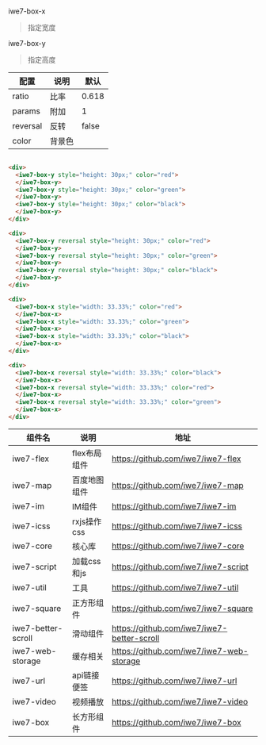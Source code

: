 ###

iwe7-box-x
> 指定宽度

iwe7-box-y
> 指定高度

| 配置       | 说明  | 默认    |
|----------|-----|-------|
| ratio    | 比率  | 0.618 |
| params   | 附加  | 1     |
| reversal | 反转  | false |
| color    | 背景色 |       |


```html

<div>
  <iwe7-box-y style="height: 30px;" color="red">
  </iwe7-box-y>
  <iwe7-box-y style="height: 30px;" color="green">
  </iwe7-box-y>
  <iwe7-box-y style="height: 30px;" color="black">
  </iwe7-box-y>
</div>

<div>
  <iwe7-box-y reversal style="height: 30px;" color="red">
  </iwe7-box-y>
  <iwe7-box-y reversal style="height: 30px;" color="green">
  </iwe7-box-y>
  <iwe7-box-y reversal style="height: 30px;" color="black">
  </iwe7-box-y>
</div>

<div>
  <iwe7-box-x style="width: 33.33%;" color="red">
  </iwe7-box-x>
  <iwe7-box-x style="width: 33.33%;" color="green">
  </iwe7-box-x>
  <iwe7-box-x style="width: 33.33%;" color="black">
  </iwe7-box-x>
</div>

<div>
  <iwe7-box-x reversal style="width: 33.33%;" color="black">
  </iwe7-box-x>
  <iwe7-box-x reversal style="width: 33.33%;" color="red">
  </iwe7-box-x>
  <iwe7-box-x reversal style="width: 33.33%;" color="green">
  </iwe7-box-x>
</div>
```

| 组件名                | 说明        | 地址                                         |
|--------------------|-----------|--------------------------------------------|
| iwe7-flex          | flex布局组件  | https://github.com/iwe7/iwe7-flex          |
| iwe7-map           | 百度地图组件    | https://github.com/iwe7/iwe7-map           |
| iwe7-im            | IM组件      | https://github.com/iwe7/iwe7-im            |
| iwe7-icss          | rxjs操作css | https://github.com/iwe7/iwe7-icss          |
| iwe7-core          | 核心库       | https://github.com/iwe7/iwe7-core          |
| iwe7-script        | 加载css和js  | https://github.com/iwe7/iwe7-script        |
| iwe7-util          | 工具        | https://github.com/iwe7/iwe7-util          |
| iwe7-square        | 正方形组件     | https://github.com/iwe7/iwe7-square        |
| iwe7-better-scroll | 滑动组件      | https://github.com/iwe7/iwe7-better-scroll |
| iwe7-web-storage   | 缓存相关      | https://github.com/iwe7/iwe7-web-storage   |
| iwe7-url           | api链接便签   | https://github.com/iwe7/iwe7-url           |
| iwe7-video         | 视频播放      | https://github.com/iwe7/iwe7-video         |
| iwe7-box           | 长方形组件     | https://github.com/iwe7/iwe7-box           |

